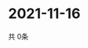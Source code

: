 # 2021-11-16
  共 0条

  <!-- BEGIN -->
  <!-- 最后更新时间Tue Nov 16 2021 19:03:15 GMT+0000 (Coordinated Universal Time) -->
  
  <!-- END -->
  
  